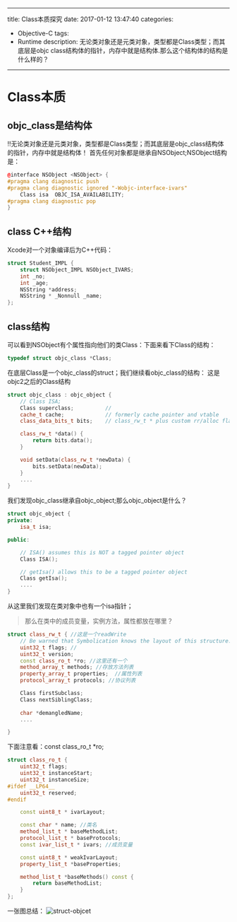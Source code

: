 
---
title: Class本质探究
date: 2017-01-12 13:47:40
categories: 
  - Objective-C
tags:
  - Runtime
description: 无论类对象还是元类对象，类型都是Class类型；而其底层是objc class结构体的指针，内存中就是结构体.那么这个结构体的结构是什么样的？
---


# Class本质

## objc_class是结构体
‼️无论类对象还是元类对象，类型都是Class类型；而其底层是objc_class结构体的指针，内存中就是结构体！
首先任何对象都是继承自NSObject;NSObject结构是：

```cpp
@interface NSObject <NSObject> {
#pragma clang diagnostic push
#pragma clang diagnostic ignored "-Wobjc-interface-ivars"
    Class isa  OBJC_ISA_AVAILABILITY;
#pragma clang diagnostic pop
}
```
## class C++结构
Xcode对一个对象编译后为C++代码：

```cpp
struct Student_IMPL {
    struct NSObject_IMPL NSObject_IVARS;
    int _no;
    int _age;
    NSString *address;
    NSString * _Nonnull _name;
};
```

## class结构
可以看到NSObject有个属性指向他们的类Class：下面来看下Class的结构：

```cpp
typedef struct objc_class *Class;
```

在底层Class是一个objc_class的struct；我们继续看objc_class的结构：
这是objc2之后的Class结构

```cpp
struct objc_class : objc_object {
    // Class ISA;
    Class superclass;          // 
    cache_t cache;             // formerly cache pointer and vtable
    class_data_bits_t bits;    // class_rw_t * plus custom rr/alloc flags

    class_rw_t *data() { 
        return bits.data();
    }

    void setData(class_rw_t *newData) {
        bits.setData(newData);
    }
    ....
}
```

我们发现objc_class继承自objc_object;那么objc_object是什么？

```cpp
struct objc_object {
private:
    isa_t isa;

public:

    // ISA() assumes this is NOT a tagged pointer object
    Class ISA();

    // getIsa() allows this to be a tagged pointer object
    Class getIsa();
    ....
}
```

从这里我们发现在类对象中也有一个isa指针；

> 那么在类中的成员变量，实例方法，属性都放在哪里？
```cpp
struct class_rw_t { //这是一个readWrite
    // Be warned that Symbolication knows the layout of this structure.
    uint32_t flags; //
    uint32_t version;
    const class_ro_t *ro; //这里还有一个
    method_array_t methods; //存放方法列表
    property_array_t properties;  //属性列表
    protocol_array_t protocols; //协议列表

    Class firstSubclass;
    Class nextSiblingClass;
    
    char *demangledName;
    ....

}

```
下面注意看：const class_ro_t *ro;
```cpp
struct class_ro_t {
    uint32_t flags;
    uint32_t instanceStart;
    uint32_t instanceSize;
#ifdef __LP64__
    uint32_t reserved;
#endif

    const uint8_t * ivarLayout;

    const char * name; //类名
    method_list_t * baseMethodList;
    protocol_list_t * baseProtocols;
    const ivar_list_t * ivars; //成员变量

    const uint8_t * weakIvarLayout;
    property_list_t *baseProperties;

    method_list_t *baseMethods() const {
        return baseMethodList;
    }
};
```

一张图总结：
![struct-objcet](https://media.githubusercontent.com/media/Interview-Skill/OC-Class-Analysis/master/Image/struct_object.png)
